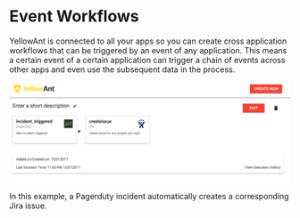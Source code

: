 # Event Workflows

YellowAnt is connected to all your apps so you can create cross application workflows that can be triggered by an event of any application. This means a certain event of a certain application can trigger a chain of events across other apps and even use the subsequent data in the process.

![](../../.gitbook/assets/image%20%28293%29.png)

 In this example, a Pagerduty incident automatically creates a corresponding Jira issue.

